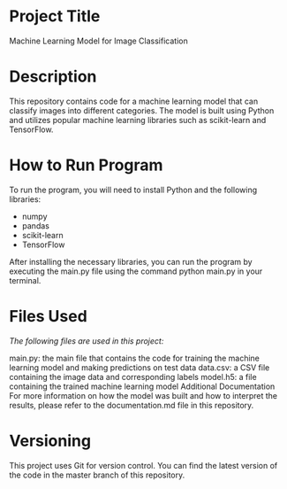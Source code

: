 
# Project Title
Machine Learning Model for Image Classification

# Description
This repository contains code for a machine learning model that can classify images into different categories. The model is built using Python and utilizes popular machine learning libraries such as scikit-learn and TensorFlow.

# How to Run Program
To run the program, you will need to install Python and the following libraries:

- numpy
- pandas
- scikit-learn
- TensorFlow

After installing the necessary libraries, you can run the program by executing the main.py file using the command python main.py in your terminal.

# Files Used
*The following files are used in this project:*

main.py: the main file that contains the code for training the machine learning model and making predictions on test data
data.csv: a CSV file containing the image data and corresponding labels
model.h5: a file containing the trained machine learning model
Additional Documentation
For more information on how the model was built and how to interpret the results, please refer to the documentation.md file in this repository.

# Versioning
This project uses Git for version control. You can find the latest version of the code in the master branch of this repository.
